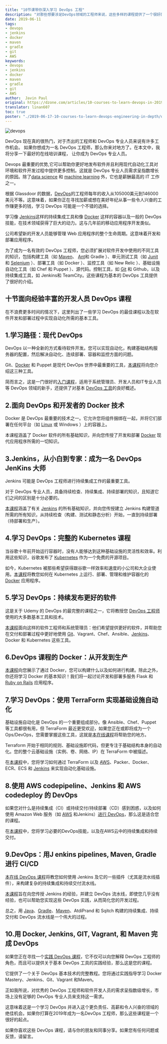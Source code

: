 ```yaml
---
title: "10节课带你深入学习 DevOps 工程"
description: "对那些想要涉足DevOps领域的工程师来说，这些多样的课程提供了一个很好的开始。"
date: 2019-06-11
tags:
- devops
- jenkins
- docker
- maven
- gradle
- git
- AWS
keywords:
- devops
- jenkins
- docker
- maven
- gradle
- git
- AWS
author:  Javin Paul
original: https://dzone.com/articles/10-courses-to-learn-devops-in-2019
translator: linan607
toc: true
poster: "./2019-06-17-10-courses-to-learn-devops-engineering-in-depth/devops.jpg"
---
```


![devops](devops.jpg)

DevOps 现在真的很热门，对于杰出的工程师和 DevOps 专业人员来说有许多工作机会。
如果你想成为一名 DevOps 工程师，那么你来对地方了。在本文中，我将分享一下最好的在线培训课程，
让你成为 DevOps 专业人员。

Devops 最重要的优势,它可以帮助你更好地发布软件并且利用现代自动化工具对环境和软件开发过程中提供更多控制。这就是 DevOps 专业人员需求呈指数增长的原因。除了[data science](http://javarevisited.blogspot.sg/2018/02/top-10-highest-paying-technical-jobs-programmers-software-developers.html#axzz58Gi5STbU) 和 [machine learning](https://javarevisited.blogspot.com/2018/08/top-5-tensorflow-and-machine-learning-courses-online-programmers.html) 外，它也是薪酬最高的 IT 工作之一。

根据 Glassdoor 的数据，[DevOps](https://hackernoon.com/the-2018-devops-roadmap-31588d8670cb)的工程师每年的收入从105000美元到146000美元不等。这意味着，如果你正在寻找加薪或想在美好年纪从事一些令人兴奋的工作赚更多的钱，学习 DevOps 可能是一个不错的选择。

学习像 [Jenkins](https://www.java67.com/2018/02/6-free-maven-and-jenkins-online-courses-for-java-developers.html)这样的持续集成工具和像 [Docker](https://javarevisited.blogspot.com/2018/02/10-free-docker-container-courses-for-Java-Developers.html) 这样的容器以及一般的 DevOps 技能，在技术领域获得了巨大的动力。这与几年前的移动应用程序开发类似。

公司希望新的开发人员能够管理 Web 应用程序的整个生命周期。这意味着开发和部署应用程序。

为了成为一名有效的 DevOps 工程师，您必须扩展对软件开发中使用的不同工具的知识，包括构建工具（如 [Maven](https://www.java67.com/2018/02/6-free-maven-and-jenkins-online-courses-for-java-developers.html)、 [Ant](http://javarevisited.blogspot.sg/2015/01/difference-between-maven-ant-jenkins-and-hudson.html)和 Gradle ）、单元测试工具（如 [Junit](https://www.java67.com/2018/02/5-free-eclipse-and-junit-online-courses-java-developers.html) 和 [Selenium](https://www.java67.com/2018/02/7-free-selenium-web-deriver-courses-for-java-C-developer.html) ）、部署工具（如 Docker ）、监控工具（如 New Relic ）、基础设施自动化工具（如 Chef 和 Puppet ）、源代码。控制工具，如 [Git](https://javarevisited.blogspot.com/2018/01/5-free-git-courses-for-programmers-to-learn-online.html) 和 Github，以及持续集成工具，如 Jenkins和 TeamCity。这些课程为基本的 DevOps 工具提供了很好的介绍。

## 十节面向经验丰富的开发人员  DevOps 课程
在不浪费更多时间的情况下，这里列出了一些学习 DevOps 的最佳课程以及在软件开发和部署过程中实现自动化所需的基本工具。

## 1.学习路径：现代 DevOps
DevOps 以一种全新的方式看待软件开发。您可以实现自动化，构建基础结构服务器的配置，然后解决自动化、连续部署、容器和监控方面的问题。

Git、[Docker](http://www.java67.com/2018/02/5-free-docker-courses-for-java-and-DevOps-engineers.html) 和 Puppet 是现代 DevOps 世界中最重要的工具，[本课程](https://www.udemy.com/modern-devops/?ranMID=39197&ranEAID=JVFxdTr9V80&ranSiteID=JVFxdTr9V80-TcvU7XdeB_MLaWUwL.dG6A&LSNPUBID=JVFxdTr9V80)将向您介绍这三种工具。

简而言之，这是一门很好的[入门课程](https://www.udemy.com/modern-devops/?ranMID=39197&ranEAID=JVFxdTr9V80&ranSiteID=JVFxdTr9V80-eT7gjFt1RQj79SW2rayyXA&LSNPUBID=JVFxdTr9V80)，适用于系统管理员、开发人员和IT专业人员等 DevOps 领域的新手，还提供了对基本 [DevOps 工具](https://javarevisited.blogspot.com/2018/01/10-unit-testing-and-integration-tools-for-java-programmers.html)的良好概述。

## 2.面向 DevOps 和开发者的 Docker 技术
Docker 是 DevOps 最重要的技术之一。它允许您将组件捆绑在一起，并将它们部署在任何平台（如 [Linux](https://www.java67.com/2018/02/5-free-linux-unix-courses-for-programmers-learn-online.html) 或 Windows ）上的容器上。

本课程涵盖了 Docker 软件的所有基础知识，并向您传授了开发和部署 [Docker](https://hackernoon.com/10-free-courses-to-learn-docker-for-programmers-and-devops-engineers-7ff2781fd6e0) 现代应用程序所需的一切知识。

## 3.Jenkins，从小白到专家：成为一名 DevOps JenKins 大师
Jenkins 可能是 DevOps 工程师进行持续集成工作的最重要工具。

对于 DevOps 专业人员，具备持续检查、持续集成、持续部署的知识，且知道它们之间的区别是十分必要的。

[本课程](https://www.udemy.com/jenkins-from-zero-to-hero/?ranMID=39197&ranEAID=JVFxdTr9V80&ranSiteID=JVFxdTr9V80-RHqSJGr1LyD610qEQzWA5Q&LSNPUBID=JVFxdTr9V80)涵盖了有关 [Jenkins](https://javarevisited.blogspot.com/2018/09/top-5-jenkins-courses-for-java-and-DevOps-Programmers.html) 的所有基础知识，并向您传授建立 Jenkins 构建管道所需的所有知识，从持续检查（构建、测试和静态分析）开始，一直到持续部署（待部署和生产）。

## 4.学习 DevOps：完整的 Kubernetes 课程
当谷歌十年前开始运行容器时，没有人能够达到这种基础设施的灵活性和效率。利用这些知识，谷歌发布了 [Kubernetes](https://javarevisited.blogspot.com/2019/01/top-5-free-kubernetes-courses-for-DevOps-Engineer.html) 作为一个免费的开源项目。

如今，Kubernetes 被那些希望获得跟谷歌一样效率和速度的小公司和大企业使用。[本课程](https://www.udemy.com/learn-devops-the-complete-kubernetes-course/?ranMID=39197&ranEAID=JVFxdTr9V80&ranSiteID=JVFxdTr9V80-qqE2ZkZVk5WgrR._ksVRoA&LSNPUBID=JVFxdTr9V80)将教您如何在 Kubernetes 上运行、部署、管理和维护容器化的 [Docker](https://dzone.com/articles/top-10-docker-course-for-java-developers) 应用程序。

## 5.学习 DevOps：持续发布更好的软件
这是关于 Udemy 的 DevOps 的最完整的课程之一，它将教授您 [DevOps 工程师](https://hackernoon.com/the-2018-devops-roadmap-31588d8670cb)使用的大多数基本工具和技术。

[本课程](https://www.udemy.com/learn-devops-continuously-deliver-better-software/?ranMID=39197&ranEAID=JVFxdTr9V80&ranSiteID=JVFxdTr9V80-d3wzvNAat2p0Ro_Y.0SEMA&LSNPUBID=JVFxdTr9V80)面向这样的软件工程师和系统管理员：他们希望提供更好的软件，并帮助您在交付和部署过程中更好地使用 [Git](https://hackernoon.com/top-5-free-courses-to-learn-git-and-github-best-of-lot-2f394c6533b0)、Vagrant、Chef、Ansible、[Jenkins](https://www.java67.com/2018/02/6-free-maven-and-jenkins-online-courses-for-java-developers.html)、Docker 和 Kubernetes 这些工具。

## 6.DevOps 课程的 Docker：从开发到生产
[本课程](https://www.udemy.com/the-docker-for-devops-course-from-development-to-production/?ranMID=39197&ranEAID=JVFxdTr9V80&ranSiteID=JVFxdTr9V80-8dcXYAmJGScCbWdWJ3GYcw&LSNPUBID=JVFxdTr9V80)向您展示了通过 Docker，您可以构建什么以及如何进行构建。除此之外，你还将学习 Docker 的基本知识！我们将一起讨论开发和部署多服务 Flask 和 [Ruby on Rails](https://www.java67.com/2018/02/5-free-ruby-and-rails-courses-to-learn-online.html) 应用程序。

## 7.学习 DevOps：使用 TerraForm 实现基础设施自动化
基础设施自动化是 DevOps 的一个重要组成部分。像 Ansible、Chef、Puppet 等工具都很有用，但 TerraForm 最近更受欢迎，如果您正在或即将成为一个 Ops/DevOps，您需要掌握这些工具，这就是[本在线课程](https://www.udemy.com/learn-devops-infrastructure-automation-with-terraform/?ranMID=39197&ranEAID=JVFxdTr9V80&ranSiteID=JVFxdTr9V80-dveFhvuGUcOImlwRA7PuQQ&LSNPUBID=JVFxdTr9V80)将帮助您的地方。

Terraform 开始于相同的规则、基础设施即代码，但更专注于基础结构本身的自动化。您的整个云基础设施（实例、卷、网络、IP）在 TerraForm 中被描述。

在[本课程](https://www.udemy.com/learn-devops-infrastructure-automation-with-terraform/?ranMID=39197&ranEAID=JVFxdTr9V80&ranSiteID=JVFxdTr9V80-MhV69sQq3FaawSpRzUMflw&LSNPUBID=JVFxdTr9V80)中，您将学习如何通过 TerraForm 以及 [AWS](https://www.java67.com/2018/05/top-5-amazon-web-services-or-aws-courses-to-learn-online.html)、Packer、Docker、ECR、ECS 和 [Jenkins](https://dzone.com/articles/5-courses-to-learn-jenkins-and-ci-in-2019) 来实现自动化基础设施。

## 8.使用 AWS codepipeline、Jenkins 和 AWS codedeploy 的 DevOps
如果您对什么是持续集成（CI）或持续交付/持续部署（CD）感到困惑，以及如何使用 Amazon Web 服务（如 [AWS](https://hackernoon.com/top-5-amazon-web-services-or-aws-courses-to-learn-online-free-and-best-of-lot-d94e192054b7) 和Jenkins）[进行 DevOps](https://dzone.com/articles/the-devops-roadmap-for-programmers)，那么这是适合您的课程。

在[本课程](https://www.udemy.com/ci-and-cd-with-aws-codepipeline-jenkins-and-aws-codedeploy/?ranMID=39197&ranEAID=JVFxdTr9V80&ranSiteID=JVFxdTr9V80-_y83ur6t5OYigUAG1MsTdQ&LSNPUBID=JVFxdTr9V80)中，您将学习必要的DevOps技能，以及在AWS云中的持续集成和持续交付。

## 9.DevOps：用J enkins pipelines, Maven, Gradle 进行 CI/CD
[本在线 DevOps 课程](https://www.udemy.com/devops-and-continuous-integration-with-jenkins-pipelines/?ranMID=39197&ranEAID=JVFxdTr9V80&ranSiteID=JVFxdTr9V80-tD0ehOmkKnazINRFkKfwsg&LSNPUBID=JVFxdTr9V80)将教您如何使用 Jenkins 及它的一些插件（尤其是流水线插件），来构建复杂的持续集成和持续交付流水线。

[本课程](https://www.udemy.com/devops-and-continuous-integration-with-jenkins-pipelines/?ranMID=39197&ranEAID=JVFxdTr9V80&ranSiteID=JVFxdTr9V80-d8jeAYHvfzxAMKitxPqMsg&LSNPUBID=JVFxdTr9V80)旨在向您传授 Jenkins 的经验，并建立 DevOps 流水线，即使您几乎没有经验，也可以帮助您实现这些 DevOps 实践，从而简化您的开发过程。

总之，用 [Java](https://www.java67.com/2018/08/top-10-free-java-courses-for-beginners-experienced-developers.html)、[Gradle](https://javarevisited.blogspot.com/2019/02/10-tools-advanced-java-developers-should-know.html)、[Maven](https://javarevisited.blogspot.com/2019/03/top-5-course-to-learn-apache-maven-for.html)、AtdiPrand 和 Sqitch 构建的持续集成、持续交付和 DevOps 流水线是一个伟大的过程。

## 10.用 Docker, Jenkins, GIT, Vagrant, 和 Maven 完成 DevOps
如果您正在寻找一个[实践 DevOps 课程](https://www.udemy.com/devops-docker-complete-guide-hands-on-with-practical/?ranMID=39197&ranEAID=JVFxdTr9V80&ranSiteID=JVFxdTr9V80-QVJ8sSlgM_3DhMKRdfIC9Q&LSNPUBID=JVFxdTr9V80)，它不仅可以向您解释 DevOps 工程师的角色，而且可以提供关于基本 DevOps 工具的实践经验，那么这是您的课程。

它提供了一个关于 DevOps 基本技术的完整教程。您将通过实践指导学习 Docker Mastery、Jenkins、Git、Vagrant 和Maven。

正如我所说，对优秀的 DevOps 工程师和软件开发人员的需求呈指数级增长，市场上没有足够的 DevOps 专业人员来支持这一需求。

这意味着这是一个学习 DevOps 并进入这个更负责任、高薪和令人兴奋的领域的绝佳机会。如果你打算在2019年成为一名DevOps 工程师，那么这些课程是一个很好的起点。

如果你喜欢这些 DevOps 课程，请与你的朋友和同事分享。如果您有任何问题或反馈，请留言。